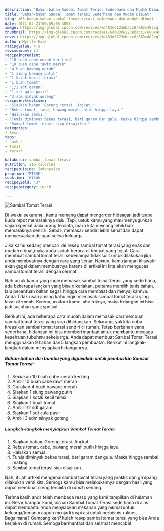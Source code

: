 ```yaml
---
description: "Bahan-bahan Sambal Tomat Terasi Sederhana dan Mudah Dibuat"
title: "Bahan-bahan Sambal Tomat Terasi Sederhana dan Mudah Dibuat"
slug: 465-bahan-bahan-sambal-tomat-terasi-sederhana-dan-mudah-dibuat
date: 2021-02-21T00:59:05.309Z
image: https://img-global.cpcdn.com/recipes/6d483d6123ebacc8/680x482cq70/sambal-tomat-terasi-foto-resep-utama.jpg
thumbnail: https://img-global.cpcdn.com/recipes/6d483d6123ebacc8/680x482cq70/sambal-tomat-terasi-foto-resep-utama.jpg
cover: https://img-global.cpcdn.com/recipes/6d483d6123ebacc8/680x482cq70/sambal-tomat-terasi-foto-resep-utama.jpg
author: Myrtle Hale
ratingvalue: 4.9
reviewcount: 14
recipeingredient:
- "10 buah cabe merah keriting"
- "10 buah cabe rawit merah"
- "4 buah bawang merah"
- "1 siung bawang putih"
- "1 kotak kecil terasi"
- "1 buah tomat"
- "1/2 sdt garam"
- "1 sdt gula pasir"
- "3 sdm minyak goreng"
recipeinstructions:
- "Siapkan bahan. Goreng terasi. Angkat."
- "Rebus tomat, cabe, bawang merah putih hingga layu."
- "Haluskan semua."
- "Tumis diminyak bekas terasi, beri garam dan gula. Maska hingga sambal matang."
- "Sambal tomat terasi siap disajikan."
categories:
- Resep
tags:
- sambal
- tomat
- terasi

katakunci: sambal tomat terasi 
nutrition: 116 calories
recipecuisine: Indonesian
preptime: "PT33M"
cooktime: "PT35M"
recipeyield: "3"
recipecategory: Lunch

---
```



![Sambal Tomat Terasi](https://img-global.cpcdn.com/recipes/6d483d6123ebacc8/680x482cq70/sambal-tomat-terasi-foto-resep-utama.jpg)

Di waktu  sekarang , kamu memang dapat mengorder hidangan jadi tanpa kudu repot memasaknya dulu. Tapi, untuk kamu yang mau menyuguhkan sajian special pada orang tercinta, maka kita memang lebih baik memasaknya sendiri. Sebab, memasak sendiri lebih sehat dan dapat menyesuaikan dengan selera keluarga.

Jika kamu sedang mencari ide resep sambal tomat terasi yang enak dan mudah dibuat,maka anda sudah berada di tempat yang tepat. Cara membuat sambal tomat terasi  sebenarnya tidak sulit untuk dilakukan jika anda membuatnya dengan cara yang benar. Namun, kamu jangan khawatir akan gagal dalam membuatnya 
karena di artikel ini kita akan mengupas sambal tomat terasi dengan cermat.  



Nah untuk kamu yang ingin memasak sambal tomat terasi yang sederhana, ada beberapa langkah yang bisa dikerjakan, pertama memilih jenis bahan, lalu penentuan bahan segar, hingga cara membuat dan menyajikannya. Anda Tidak usah pusing kalau ingin memasak sambal tomat terasi yang lezat di rumah. Karena, asalkan kamu  tahu triknya, maka hidangan ini bisa jadi suguhan yang spesial.

Berikut ini, ada beberapa cara mudah dalam memasak caramembuat sambal tomat terasi yang siap dihidangkan. Sekarang, yuk kita coba kreasikan sambal tomat terasi sendiri di rumah. Tetap berbahan yang sederhana, hidangan ini bisa memberi manfaat untuk membantu menjaga kesehatan tubuhmu sekeluarga. Anda dapat membuat Sambal Tomat Terasi menggunakan 9 bahan dan 5 langkah pembuatan. Berikut ini langkah-langkah dalam menyiapkan hidangannya.

<!--inarticleads1-->

##### Bahan-bahan dan bumbu yang digunakan untuk pembuatan Sambal Tomat Terasi:

1. Sediakan 10 buah cabe merah keriting
1. Ambil 10 buah cabe rawit merah
1. Gunakan 4 buah bawang merah
1. Siapkan 1 siung bawang putih
1. Siapkan 1 kotak kecil terasi
1. Siapkan 1 buah tomat
1. Ambil 1/2 sdt garam
1. Siapkan 1 sdt gula pasir
1. Ambil 3 sdm minyak goreng




<!--inarticleads2-->

##### Langkah-langkah menyiapkan Sambal Tomat Terasi:

1. Siapkan bahan. Goreng terasi. Angkat.
1. Rebus tomat, cabe, bawang merah putih hingga layu.
1. Haluskan semua.
1. Tumis diminyak bekas terasi, beri garam dan gula. Maska hingga sambal matang.
1. Sambal tomat terasi siap disajikan.




Nah, itulah artikel mengenai  sambal tomat terasi  yang praktis dan gampang dilakukan versi kita. Semoga kamu bisa melakukannya dengan hasil yang dapat membuat oreng tercinta di rumah senang. 

Terima kasih anda telah membaca resep yang kami tampilkan di halaman ini. Besar harapan kami, olahan  Sambal Tomat Terasi sederhana di atas dapat membantu Anda menyiapkan makanan yang nikmat untuk keluarga/teman maupun menjadi inspirasi untuk berbisnis kuliner. Bagaimana? Gampang kan? Itulah resep sambal tomat terasi yang bisa Anda kerjakan di rumah. Semoga bermanfaat dan selamat mencoba!

